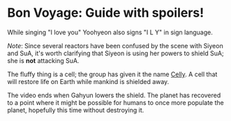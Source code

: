 # Bon Voyage: Guide with spoilers!

While singing "I love you" Yoohyeon also signs "I L Y" in sign language.

*Note*: Since several reactors have been confused by the scene with Siyeon and
SuA, it's worth clarifying that Siyeon is using her powers to shield SuA;
she is **not** attacking SuA.

The fluffy thing is a cell; the group has given it the name [Celly](https://dreamcatcher.fandom.com/wiki/Celly).
A cell that will restore life on Earth while mankind is shielded away.

The video ends when Gahyun lowers the shield. The planet has recovered
to a point where it might be possible for humans to once more populate
the planet, hopefully this time without destroying it.
